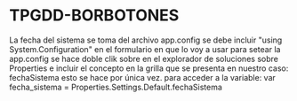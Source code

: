 # TPGDD-BORBOTONES

 La fecha del sistema se toma del archivo app.config
 se debe incluir "using System.Configuration" en el formulario en que lo voy a usar
 para setear la app.config se hace
    doble clik sobre en el explorador de soluciones sobre Properties e incluir
    el concepto en la grilla que se presenta en nuestro caso: fechaSistema
    esto se hace por única vez.
 para acceder a la variable:
    var fecha_sistema = Properties.Settings.Default.fechaSistema
    
